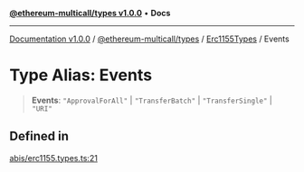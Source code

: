 [**@ethereum-multicall/types v1.0.0**](../../../README.md) • **Docs**

***

[Documentation v1.0.0](../../../../../packages.md) / [@ethereum-multicall/types](../../../README.md) / [Erc1155Types](../README.md) / Events

# Type Alias: Events

> **Events**: `"ApprovalForAll"` \| `"TransferBatch"` \| `"TransferSingle"` \| `"URI"`

## Defined in

[abis/erc1155.types.ts:21](https://github.com/niZmosis/ethereum-multicall/blob/2a2d077a99c23b464a4e40dd6375d06ce98594bd/packages/types/src/abis/erc1155.types.ts#L21)
